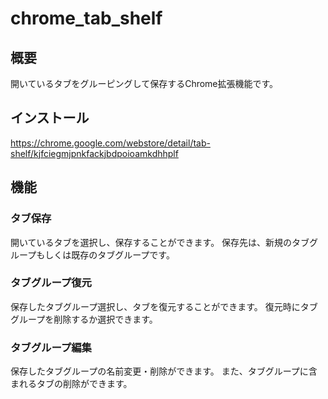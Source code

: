 # chrome_tab_shelf
## 概要
開いているタブをグルーピングして保存するChrome拡張機能です。

## インストール
https://chrome.google.com/webstore/detail/tab-shelf/kjfciegmjpnkfackjbdpoioamkdhhplf

## 機能
### タブ保存
開いているタブを選択し、保存することができます。
保存先は、新規のタブグループもしくは既存のタブグループです。

### タブグループ復元
保存したタブグループ選択し、タブを復元することができます。
復元時にタブグループを削除するか選択できます。

### タブグループ編集
保存したタブグループの名前変更・削除ができます。
また、タブグループに含まれるタブの削除ができます。
